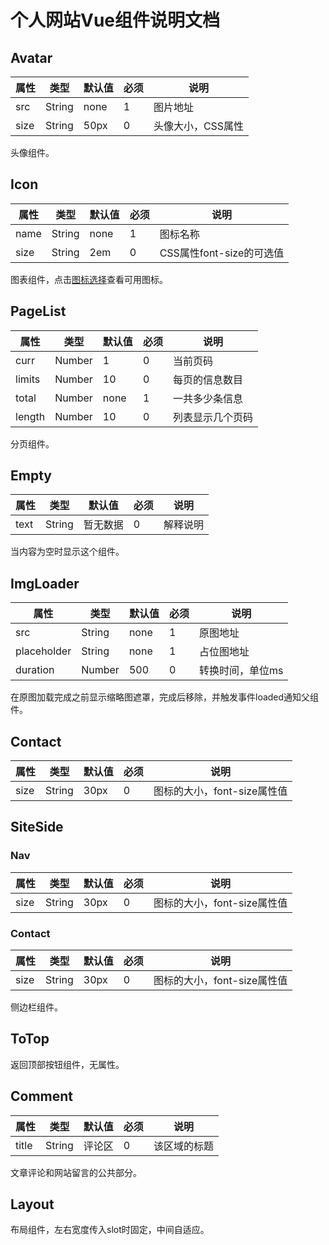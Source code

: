# 个人网站Vue组件说明文档

## Avatar

|属性|类型|默认值|必须|说明|
| --- | --- | --- | --- | --- |
|src|String|none|1|图片地址|
|size|String|50px|0|头像大小，CSS属性|

头像组件。

## Icon

| 属性 | 类型   | 默认值 | 必须 | 说明                     |
| ---- | ------ | ------ | ---- | ------------------------ |
| name | String | none   | 1    | 图标名称                 |
| size | String | 2em    | 0    | CSS属性font-size的可选值 |

图表组件，点击[图标选择](https://iconpark.oceanengine.com/)查看可用图标。

## PageList

| 属性   | 类型   | 默认值 | 必须 | 说明             |
| ------ | ------ | ------ | ---- | ---------------- |
| curr   | Number | 1      | 0    | 当前页码         |
| limits | Number | 10     | 0    | 每页的信息数目   |
| total  | Number | none   | 1    | 一共多少条信息   |
| length | Number | 10     | 0    | 列表显示几个页码 |

分页组件。

## Empty

| 属性 | 类型   | 默认值   | 必须 | 说明     |
| ---- | ------ | -------- | ---- | -------- |
| text | String | 暂无数据 | 0    | 解释说明 |

当内容为空时显示这个组件。

## ImgLoader

| 属性        | 类型   | 默认值 | 必须 | 说明             |
| ----------- | ------ | ------ | ---- | ---------------- |
| src         | String | none   | 1    | 原图地址         |
| placeholder | String | none   | 1    | 占位图地址       |
| duration    | Number | 500    | 0    | 转换时间，单位ms |

在原图加载完成之前显示缩略图遮罩，完成后移除，并触发事件loaded通知父组件。

## Contact

| 属性 | 类型   | 默认值 | 必须 | 说明                        |
| ---- | ------ | ------ | ---- | --------------------------- |
| size | String | 30px   | 0    | 图标的大小，font-size属性值 |

## SiteSide

### Nav

| 属性 | 类型   | 默认值 | 必须 | 说明                        |
| ---- | ------ | ------ | ---- | --------------------------- |
| size | String | 30px   | 0    | 图标的大小，font-size属性值 |

### Contact

| 属性 | 类型   | 默认值 | 必须 | 说明                        |
| ---- | ------ | ------ | ---- | --------------------------- |
| size | String | 30px   | 0    | 图标的大小，font-size属性值 |

侧边栏组件。

## ToTop

返回顶部按钮组件，无属性。

## Comment

| 属性  | 类型   | 默认值 | 必须 | 说明         |
| ----- | ------ | ------ | ---- | ------------ |
| title | String | 评论区 | 0    | 该区域的标题 |

文章评论和网站留言的公共部分。

## Layout

布局组件，左右宽度传入slot时固定，中间自适应。
